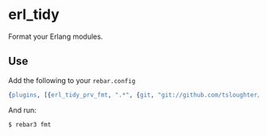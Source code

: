 erl_tidy
=====

Format your Erlang modules.

Use
---

Add the following to your `rebar.config`

```erlang
{plugins, [{erl_tidy_prv_fmt, ".*", {git, "git://github.com/tsloughter/erl_tidy.git", {branch, "master"}}}]}.
```

And run:

    $ rebar3 fmt
